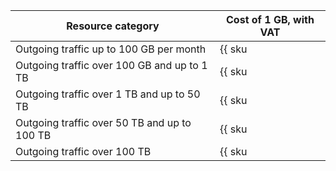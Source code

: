 | Resource category | Cost of 1 GB, with VAT |
| --- | --- |
| Outgoing traffic up to 100 GB per month | {{ sku|KZT|storage.api.network.inet.egress|string }} |
| Outgoing traffic over 100 GB and up to 1 TB | {{ sku|KZT|storage.api.network.inet.egress|pricingRate.100|string }} |
| Outgoing traffic over 1 TB and up to 50 TB | {{ sku|KZT|storage.api.network.inet.egress|pricingRate.1024|string }} |
| Outgoing traffic over 50 TB and up to 100 TB | {{ sku|KZT|storage.api.network.inet.egress|pricingRate.51200|string }} |
| Outgoing traffic over 100 TB | {{ sku|KZT|storage.api.network.inet.egress|pricingRate.102400|string }} |